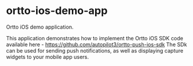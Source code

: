 # ortto-ios-demo-app
Ortto iOS demo application.

This application demonstrates how to implement the Ortto iOS SDK code available here - https://github.com/autopilot3/ortto-push-ios-sdk 
The SDk can be used for sending push notifications, as well as displaying capture widgets to your mobile app users.
